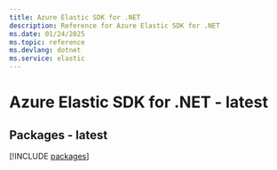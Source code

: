 ```yaml
---
title: Azure Elastic SDK for .NET
description: Reference for Azure Elastic SDK for .NET
ms.date: 01/24/2025
ms.topic: reference
ms.devlang: dotnet
ms.service: elastic
---
```

# Azure Elastic SDK for .NET - latest
## Packages - latest
[!INCLUDE [packages](elastic-index.md)]